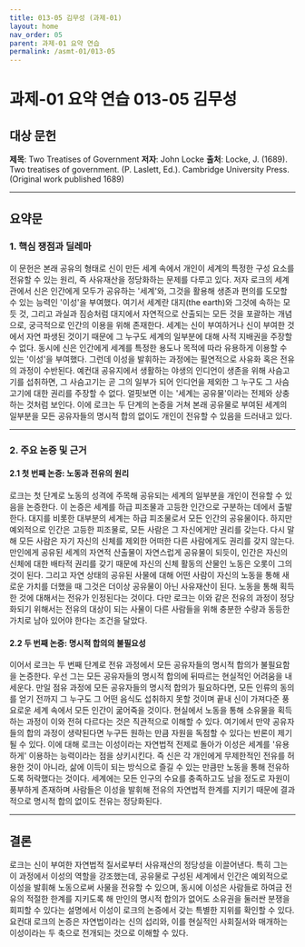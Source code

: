 ```yaml
---
title: 013-05 김무성 (과제-01)
layout: home
nav_order: 05
parent: 과제-01 요약 연습
permalink: /asmt-01/013-05
---
```


# 과제-01 요약 연습 013-05 김무성 

## 대상 문헌  
**제목**: Two Treatises of Government
**저자**: John Locke
**출처**: Locke, J. (1689). Two treatises of government. (P. Laslett, Ed.). Cambridge University Press. (Original work published 1689) 

---

## 요약문  

### 1. 핵심 쟁점과 딜레마

이 문헌은 본래 공유의 형태로 신이 만든 세계 속에서 개인이 세계의 특정한 구성 요소를 전유할 수 있는 원리, 즉 사유재산을 정당화하는 문제를 다루고 있다. 저자 로크의 세계관에서 신은 인간에게 모두가 공유하는 '세계'와, 그것을 활용해 생존과 편의를 도모할 수 있는 능력인 '이성'을 부여했다. 여기서 세계란 대지(the earth)와 그것에 속하는 모듯 것, 그리고 과실과 짐승처럼 대지에서 자연적으로 산출되는 모든 것을 포괄하는 개념으로, 궁극적으로 인간의 이용을 위해 존재한다. 세계는 신이 부여하거나 신이 부여한 것에서 자연 파생된 것이기 때문에 그 누구도 세계의 일부분에 대해 사적 지배권을 주장할 수 없다. 동시에 신은 인간에게 세계를 특정한 용도나 목적에 따라 유용하게 이용할 수 있는 '이성'을 부여했다. 그런데 이성을 발휘하는 과정에는 필연적으로 사유화 혹은 전유의 과정이 수반된다. 예컨대 공유지에서 생활하는 야생의 인디언이 생존을 위해 사슴고기를 섭취하면, 그 사슴고기는 곧 그의 일부가 되어 인디언을 제외한 그 누구도 그 사슴고기에 대한 권리를 주장할 수 없다. 얼핏보면 이는 '세계는 공유물'이라는 전제와 상충하는 것처럼 보인다. 이에 로크는 두 단계의 논증을 거쳐 본래 공유물로 부여된 세계의 일부분을 모든 공유자들의 명시적 합의 없이도 개인이 전유할 수 있음을 드러내고 있다.

---

### 2. 주요 논증 및 근거  

#### 2.1 첫 번째 논증: 노동과 전유의 원리

로크는 첫 단계로 노동의 성격에 주목해 공유되는 세계의 일부분을 개인이 전유할 수 있음을 논증한다. 이 논증은 세계를 하급 피조물과 고등한 인간으로 구분하는 데에서 출발한다. 대지를 비롯한 대부분의 세계는 하급 피조물로서 모든 인간의 공유물이다. 하지만 예외적으로 인간은 고등한 피조물로, 모든 사람은 그 자신에게만 권리를 갖는다. 다시 말해 모든 사람은 자기 자신의 신체를 제외한 어떠한 다른 사람에게도 권리를 갖지 않는다. 만인에게 공유된 세계의 자연적 산출물이 자연스럽게 공유물이 되듯이, 인간은 자신의 신체에 대한 배타적 권리를 갖기 때문에 자신의 신체 활동의 산물인 노동은 오롯이 그의 것이 된다. 그리고 자연 상태의 공유된 사물에 대해 어떤 사람이 자신의 노동을 통해 새로운 가치를 더했을 때 그것은 더이상 공유물이 아닌 사유재산이 된다. 노동을 통해 획득한 것에 대해서는 전유가 인정된다는 것이다. 다만 로크는 이와 같은 전유의 과정이 정당화되기 위해서는 전유의 대상이 되는 사물이 다른 사람들을 위해 충분한 수량과 동등한 가치로 남아 있어야 한다는 조건을 달았다.

#### 2.2 두 번째 논증: 명시적 합의의 불필요성

이어서 로크는 두 번째 단계로 전유 과정에서 모든 공유자들의 명시적 합의가 불필요함을 논증한다. 우선 그는 모든 공유자들의 명시적 합의에 뒤따르는 현실적인 어려움을 내세운다. 만일 점유 과정에 모든 공유자들의 명시적 합의가 필요하다면, 모든 인류의 동의를 얻기 전까지 그 누구도 그 어떤 음식도 섭취하지 못할 것이며 끝내 신이 가져다준 풍요로운 세계 속에서 모든 인간이 굶어죽을 것이다. 현실에서 노동을 통해 소유물을 획득하는 과정이 이와 전혀 다르다는 것은 직관적으로 이해할 수 있다. 여기에서 만약 공유자들의 합의 과정이 생략된다면 누구든 원하는 만큼 자원을 독점할 수 있다는 반론이 제기될 수 있다. 이에 대해 로크는 이성이라는 자연법적 전제로 돌아가 이성은 세계를 '유용하게' 이용하는 능력이라는 점을 상키시킨다. 즉 신은 각 개인에게 무제한적인 전유를 허용한 것이 아니라, 삶에 이득이 되는 방식으로 즐길 수 있는 만큼만 노동을 통해 전유하도록 허락했다는 것이다. 세계에는 모든 인구의 수요를 충족하고도 남을 정도로 자원이 풍부하게 존재하며 사람들은 이성을 발휘해 전유의 자연법적 한계를 지키기 때문에 결과적으로 명시적 합의 없이도 전유는 정당화된다.

---

## 결론  

로크는 신이 부여한 자연법적 질서로부터 사유재산의 정당성을 이끌어낸다. 특히 그는 이 과정에서 이성의 역할을 강조했는데, 공유물로 구성된 세계에서 인간은 예외적으로 이성을 발휘해 노동으로써 사물을 전유할 수 있으며, 동시에 이성은 사람들로 하여금 전유의 적절한 한계를 지키도록 해 만인의 명시적 합의가 없어도 소유권을 둘러싼 분쟁을 회피할 수 있다는 설명에서 이성이 로크의 논증에서 갖는 특별한 지위를 확인할 수 있다. 요컨대 로크의 논증은 자연법이라는 신의 섭리와, 이를 현실적인 사회질서와 매개하는 이성이라는 두 축으로 전개되는 것으로 이해할 수 있다.